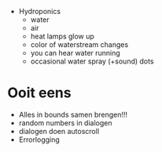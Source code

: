 - Hydroponics
    - water
    - air
    - heat lamps glow up
    - color of waterstream changes
    - you can hear water running
    - occasional water spray (+sound) dots

# Ooit eens
- Alles in bounds samen brengen!!!
- random numbers in dialogen
- dialogen doen autoscroll
- Errorlogging
